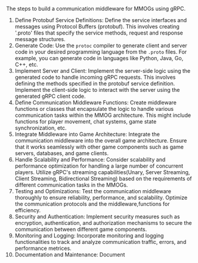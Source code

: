 The steps to build a communication middleware for MMOGs using gRPC.
1. Define Protobuf Service Definitions: Define the service interfaces and messages using Protocol Buffers (protobuf). This involves creating '.proto' files that specify the service methods, request and response message structures.
2. Generate Code: Use the `protoc` compiler to generate client and server code in your desired programming language from the `.proto` files. For example, you can generate code in languages like Python, Java, Go, C++, etc.
3. Implement Server and Client: Implement the server-side logic using the generated code to handle incoming gRPC requests. This involves defining the methods specified in the protobuf service definition. Implement the client-side logic to interact with the server using the generated gRPC client code.
4. Define Communication Middleware Functions: Create middleware functions or classes that encapsulate the logic to handle various communication tasks within the MMOG architecture. This might include functions for player movement, chat systems, game state synchronization, etc.
5. Integrate Middleware into Game Architecture: Integrate the communication middleware into the overall game architecture. Ensure that it works seamlessly with other game components such as game servers, databases, and game clients.
6. Handle Scalability and Performance: Consider scalability and performance optimization for handling a large number of concurrent players. Utilize gRPC's streaming capabilities(Unary, Server Streaming, Client Streaming, Bidirectional Streaming) based on the requirements of different communication tasks in the MMOGs.
7. Testing and Optimizations: Test the communication middleware thoroughly to ensure reliability, performance, and scalability. Optimize the communication protocols and the middleware,functions for efficiency.
8. Security and Authentication: Implement security measures such as encryption, authentication, and authorization mechanisms to secure the communication between different game components.
9. Monitoring and Logging: Incorporate monitoring and logging functionalities to track and analyze communication traffic, errors, and performance metrices.
10. Documentation and Maintenance: Document 
